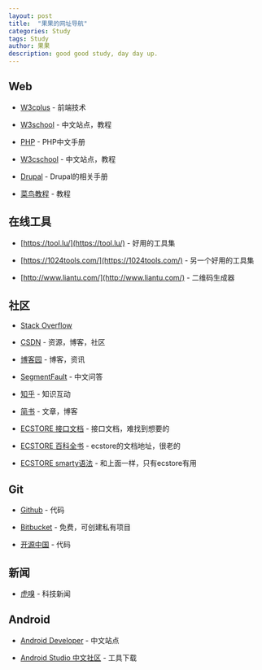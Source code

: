 ```yaml
---
layout: post
title:  "果果的网址导航"
categories: Study
tags: Study
author: 果果
description: good good study, day day up.
---
```


Web
---

*   [W3cplus](https://www.w3cplus.com/) \- 前端技术

*   [W3school](http://www.w3school.com.cn/index.html) \- 中文站点，教程

*   [PHP](http://www.php.net/manual/zh/) \- PHP中文手册

*   [W3cschool](http://www.w3cschool.com.cn/index.html) \- 中文站点，教程

*   [Drupal](http://www.nowicode.com/) \- Drupal的相关手册

*   [菜鸟教程](http://www.runoob.com/) \- 教程

在线工具
----

*   [https://tool.lu/](https://tool.lu/) \- 好用的工具集

*   [https://1024tools.com/](https://1024tools.com/) \- 另一个好用的工具集

*   [http://www.liantu.com/](http://www.liantu.com/) \- 二维码生成器

社区
--

*   [Stack Overflow](https://stackoverflow.com/)

*   [CSDN](http://www.csdn.net/) \- 资源，博客，社区

*   [博客园](https://www.cnblogs.com/) \- 博客，资讯

*   [SegmentFault](https://segmentfault.com/) \- 中文问答

*   [知乎](https://www.zhihu.com/) \- 知识互动

*   [简书](https://www.jianshu.com/) \- 文章，博客

*   [ECSTORE 接口文档](http://club.shopex.cn/doc/ecstore-apis/ecstore/append-a/result.html) \- 接口文档，难找到想要的

*   [ECSTORE 百科全书](http://ecos.phpwindow.com/doc.html) \- ecstore的文档地址，很老的

*   [ECSTORE smarty语法](http://www.phpwindow.com/ecstore_smarty2.html) \- 和上面一样，只有ecstore有用


Git
---

*   [Github](https://github.com/) \- 代码

*   [Bitbucket](https://bitbucket.org/) \- 免费，可创建私有项目

*   [开源中国](http://www.oschina.net/) \- 代码

新闻
--

*   [虎嗅](https://www.huxiu.com/) \- 科技新闻

Android
-------

*   [Android Developer](https://developer.android.google.cn/index.html) \- 中文站点

*   [Android Studio 中文社区](http://www.android-studio.org/index.php) \- 工具下载
